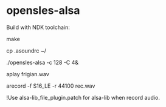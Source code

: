 # opensles-alsa

Build with NDK toolchain:

make

cp .asoundrc ~/

./opensles-alsa -c 128 -C 4&

aplay frigian.wav

arecord -f S16_LE -r 44100 rec.wav

!Use alsa-lib_file_plugin.patch for alsa-lib when record audio.
